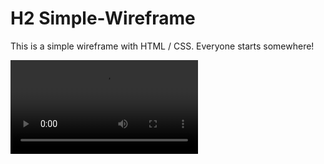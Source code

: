 # H2 Simple-Wireframe
This is a simple wireframe with HTML / CSS. Everyone starts somewhere!

![Learning to Fly!](https://github.com/JP211/Simple-Wireframe/blob/master/giphy.mp4)


